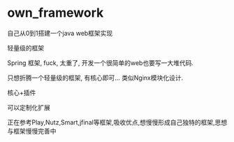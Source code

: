 # own_framework
自己从0到1搭建一个java web框架实现

轻量级的框架


Spring 框架, fuck, 太重了, 开发一个很简单的web也要写一大堆代码.

只想折腾一个轻量级的框架, 有核心即可... 类似Nginx模块化设计.

核心+插件

可以定制化扩展

正在参考Play,Nutz,Smart,jfinal等框架,吸收优点,想慢慢形成自己独特的框架,思想与框架慢慢完善中
